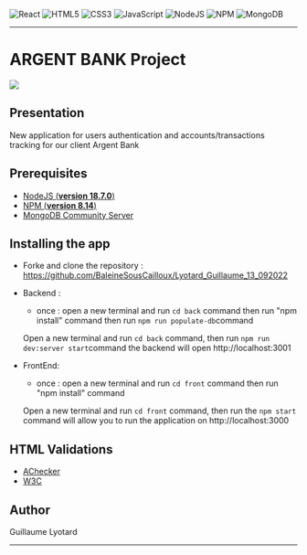 ![React](https://img.shields.io/badge/react-%2320232a.svg?style=for-the-badge&logo=react&logoColor=%2361DAFB)
![HTML5](https://img.shields.io/badge/html5-%23E34F26.svg?style=for-the-badge&logo=html5&logoColor=white)
![CSS3](https://img.shields.io/badge/css3-%231572B6.svg?style=for-the-badge&logo=css3&logoColor=white)
![JavaScript](https://img.shields.io/badge/javascript-%23323330.svg?style=for-the-badge&logo=javascript&logoColor=%23F7DF1E)
![NodeJS](https://img.shields.io/badge/node.js-6DA55F?style=for-the-badge&logo=node.js&logoColor=white)
![NPM](https://img.shields.io/badge/NPM-%23000000.svg?style=for-the-badge&logo=npm&logoColor=white)
![MongoDB](https://img.shields.io/badge/MongoDB-ff69b4?style=for-the-badge&logoColor=white)

---
# ARGENT BANK Project
![](front/src/public/argentBankLogo.png)

## Presentation

New application for users authentication and accounts/transactions tracking for our client Argent Bank

## Prerequisites

- [NodeJS (**version 18.7.0**)](https://nodejs.org/en/)
- [NPM (**version 8.14**)](https://www.npmjs.com/)
- [MongoDB Community Server](https://www.mongodb.com/try/download/community)

## Installing the app

- Forke and clone the repository : https://github.com/BaleineSousCailloux/Lyotard_Guillaume_13_092022

- Backend :
    * once : open a new terminal and run `cd back` command
        then run "npm install" command
        then run `npm run populate-db`command

  Open a new terminal and run `cd back` command,
  then run `npm run dev:server start`command
  the backend will open http://localhost:3001

- FrontEnd:
    * once : open a new terminal and run `cd front` command
        then run "npm install" command

  Open a new terminal and run `cd front` command,
  then run the `npm start` command will allow you to run the application on http://localhost:3000

## HTML Validations

- [AChecker](https://github.com/BaleineSousCailloux/Lyotard_Guillaume_12_082022/blob/main/sportsee-front/docs/validations/AChecker.png)
- [W3C](https://github.com/BaleineSousCailloux/Lyotard_Guillaume_12_082022/blob/main/sportsee-front/docs/validations/W3C.png)

## Author

Guillaume Lyotard

---
